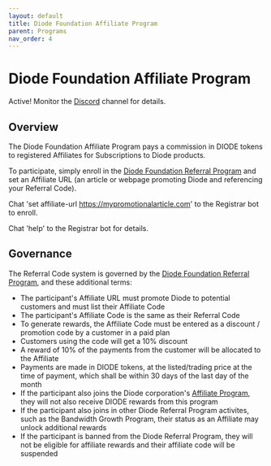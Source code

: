 ```yaml
---
layout: default
title: Diode Foundation Affiliate Program
parent: Programs
nav_order: 4
---
```


# Diode Foundation Affiliate Program

Active! Monitor the [Discord](https://discord.gg/qdGCAKJdHs) channel for details.

## Overview

The Diode Foundation Affiliate Program pays a commission in DIODE tokens to registered Affiliates for Subscriptions to Diode products.  

To participate, simply enroll in the [Diode Foundation Referral Program](https://diode.foundation/docs/programs/ambassador_registration_program.html) and set an Affiliate URL (an article or webpage promoting Diode and referencing your Referral Code).  

Chat 'set affiliate-url https://mypromotionalarticle.com' to the Registrar bot to enroll.

Chat 'help' to the Registrar bot for details.

## Governance
The Referral Code system is governed by the [Diode Foundation Referral Program](https://diode.foundation/docs/programs/ambassador_registration_program.html), and these additional terms:

* The participant's Affiliate URL must promote Diode to potential customers and must list their Affiliate Code 
* The participant's Affiliate Code is the same as their Referral Code
* To generate rewards, the Affiliate Code must be entered as a discount / promotion code by a customer in a paid plan 
* Customers using the code will get a 10% discount
* A reward of 10% of the payments from the customer will be allocated to the Affiliate
* Payments are made in DIODE tokens, at the listed/trading price at the time of payment, which shall be within 30 days of the last day of the month
* If the participant also joins the Diode corporation's [Affiliate Program](https://docs.diode.io/docs/affiliate/affiliate-program/), they will not also receive DIODE rewards from this program
* If the participant also joins in other Diode Referral Program activites, such as the Bandwidth Growth Program, their status as an Affiliate may unlock additional rewards
* If the participant is banned from the Diode Referral Program, they will not be eligible for affiliate rewards and their affiliate code will be suspended




